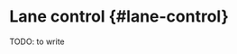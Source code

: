 # Lane control {#lane-control}

TODO: to write

<!-- Do not use #lane_control, that's the package -->

